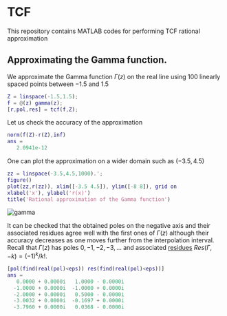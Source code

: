 # TCF

This repository contains MATLAB codes for performing TCF rational approximation

## Approximating the Gamma function.
We approximate the Gamma function $\Gamma(z)$ on the real line using 100 linearly spaced points between $-1.5$ and $1.5$
```matlab
Z = linspace(-1.5,1.5);
f = @(z) gamma(z);
[r,pol,res] = tcf(f,Z);
```
Let us check the accuracy of the approximation
```matlab
norm(f(Z)-r(Z),inf)
ans =
   2.0941e-12
```
One can plot the approximation on a wider domain such as ($-3.5, 4.5)$
```matlab
zz = linspace(-3.5,4.5,1000).';
figure()
plot(zz,r(zz)), xlim([-3.5 4.5]), ylim([-8 8]), grid on
xlabel('x'), ylabel('r(x)')
title('Rational approximation of the Gamma function')
```
![gamma](https://github.com/user-attachments/assets/c34aa0fb-e33a-4eed-a973-95e050cc070c)

It can be checked that the obtained poles on the negative axis and their associated residues agree well with the first ones of $\Gamma(z)$ although their accuracy decreases as one moves further from the interpolation interval. Recall that $\Gamma(z)$ has poles $0,-1,-2,-3,\ldots$ and associated [residues](https://en.wikipedia.org/wiki/Gamma_function#Residues) $Res(\Gamma,-k) = (-1)^k /k!$.

```matlab
[pol(find(real(pol)<eps)) res(find(real(pol)<eps))]
ans =
   0.0000 + 0.0000i   1.0000 - 0.0000i
  -1.0000 + 0.0000i  -1.0000 + 0.0000i
  -2.0000 + 0.0000i   0.5000 - 0.0000i
  -3.0032 + 0.0000i  -0.1697 + 0.0000i
  -3.7960 + 0.0000i   0.0368 - 0.0000i
```
